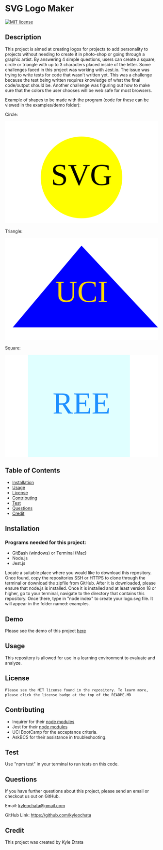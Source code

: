 # SVG Logo Maker
[![MIT license](https://img.shields.io/badge/License-MIT-blue)](https://lbesson.mit-license.org)

## Description
This project is aimed at creating logos for projects to add personality to projects without needing to create it in photo-shop or going through a graphic artist. By answering 4 simple questions, users can create a square, circle or triangle with up to 3 characters placed inside of the letter. Some challenges faced in this project was working with Jest.io. The issue was trying to write tests for code that wasn't written yet. This was a challenge because the test being written requires knowledge of what the final code/output should be. Another challenge was figuring out how to make sure that the colors the user chooses will be web safe for most browsers. 

Example of shapes to be made with the program (code for these can be viewed in the examples/demo folder):

Circle:

![Circle](/examples/demo/circle.svg)

Triangle:

![Triangle](./examples/demo/triangle.svg)

Square: 

![Square](./examples/demo/square.svg)


## Table of Contents
* [Installation](#installation)
* [Usage](#usage)
* [License](#license)
* [Contributing](#contributing)
* [Test](#test)
* [Questions](#questions)
* [Credit](#credit)

## Installation

### Programs needed for this project:
* GitBash (windows) or Terminal (Mac)
* Node.js
* Jest.js

Locate a suitable place where you would like to download this repository. Once found, copy the repositories SSH or HTTPS to clone through the terminal or download the zipfile from GitHub. After it is downloaded, please ensure that node.js is installed. Once it is installed and at least version 18 or higher, go to your terminal, navigate to the directory that contains this repository. Once there, type in "node index" to create your logo.svg file. It will appear in the folder named: examples.

## Demo
Please see the demo of this project [here](https://drive.google.com/file/d/1tgScFvfEV-L8_9kxNjDczvmi8Y41HztI/view)

## Usage
This repository is allowed for use in a learning environment to evaluate and analyze.

## License
    Please see the MIT license found in the repository. To learn more, please click the license badge at the top of the README.MD

## Contributing
* Inquirer for their [node modules](https://www.npmjs.com/package/inquirer)
* Jest for their [node modules](https://jestjs.io/)
* UCI BootCamp for the acceptance criteria.
* AskBCS for their assistance in troubleshooting.

## Test
Use "npm test" in your terminal to run tests on this code.

## Questions
If you have further questions about this project, please send an email or checkout us out on GitHub.

Email: kyleochata@gmail.com

GitHub Link: https://github.com/kyleochata

## Credit
This project was created by Kyle Etrata